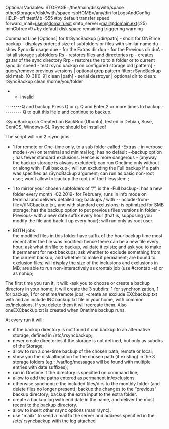 Optional Variables:
STORAGE=/the/main/disk/with/space
otherStorage=/disk/with/space
rsbHOME=/any/dir/forLogsAndConfig
HELP=off
ttestMb=555 #by default transfer speed
forward_mail=user@domain.ext
smtp_server=mail@domain.ext(:25)
minGbfree=9 #by default disk space remaining triggering warning

Command Line [Options] for #rSyncBackup 
[/dir/path] - short for ONEtime backup - displays ordered size of subfolders or files with similar name
du  - show Sync dir usage
due - for the Extras dir
dup - for the Previous dir
duA - list all storage subfolders
Rs - restores files and directories 
rp - creates gz.tar of the sync directory
Rrp - restores the rp to a folder or to current sync dir
speed - test rsync backup on configured storage
old [pattern] - query/remove previous versions | optional grep pattern filter: rSyncBackup old mtab_[0-3][0-9]
clean [path] - serial destroyer | optional dir to clean: rSyncBackup clean /home/you/folder
* - invalid

--------Q and backup.Press Q or q. Q and Enter 2 or more times to backup.---------
Q to quit this Help and continue to backup.

rSyncBackup.sh
Created on BackBox (Ubuntu), tested in Debian, Suse, CentOS, Windows-SL
Rsync should be installed!

The script will run 2 rsync jobs:
- 1 for remote or One-time only, 
to a sub folder called -Extras-;
in verbose mode (-vv) on terminal and minimal log;
has no default --backup option ;
has fewer standard exclusions. Hence is more dangerous - (anyway the backup storage is always excluded);
can run Onetime only without or along with -Full backup-;
will run excluding the Full backup if a path was specified as rSyncBackup argument;
can run as basic non-root user;
won't allow to backup the root / of the filesystem ;

- 1 to mirror your chosen subfolders of  “/”, is the -Full backup-:
has a new folder every month -02.2019- for February;
runs in info mode on terminal and delivers detailed log;
backups / with --include-from-file=//INCbackup.txt, and with standard exclusions;
is optimized for SMB storage; 
has the backup option to put previous files versions in folder -Previous- with a new date suffix every hour (that is, supposing you modify the file and back it up every hour);
will run only as root user.

- BOTH jobs  
 the modified files in this folder have suffix of the hour backup time most recent after the file was modified: hence there can be a new file every hour;
ask what dir/file to backup, validate it exists; and ask you to make it permanent for next backups;
ask whether to exclude something from the current backup; and whether to make it permanent;
are bound to exclusion files;
will display the size of the inclusions and exclusions in MB;
are able to run non-interactively as crontab job (use #crontab -e) or as nohup;

The first time you run it, it will:
-ask you to choose or create a backup directory in your home; it will create the 3 subdirs: 1 for synchronization, 1 for backup, 1 for onetime/remote jobs;
-create an exclude EXCbackup.txt with  and an include INCbackup.txt file in your home, with common ex/inclusions. If you delete them it will recreate them. Also oneEXCbackup.txt is created when Onetime backup runs.


At every run it will:
- if the backup directory is not found it can backup to an alternative storage, defined in /etc/.rsyncbackup; 
- never create directories if the storage is not defined, but only as subdirs of the Storage;
- allow to run a one-time backup of the chosen path, remote or local;
- show you the disk allocation for the chosen path (if existing) in the 3 storage folders (eg.: /var/log/messages will be found with multiple entries with date suffixes);
- run in Onetime if the directory is specified on command line;
- allow to add the paths entered as permanent in/exclusions.
- otherwise synchonize the included files/dirs to the monthly folder (and delete files no longer present); backup the changes to the “previous” backup directory; backup the extra input to the extra folder.
- create a backup log with end date in the name, and deliver the most recent to the backup directory.
- allow to insert other rsync options (man rsync).
- use "mailx" to send a mail to the server and address specified in the /etc/.rsyncbackup with the log attached
